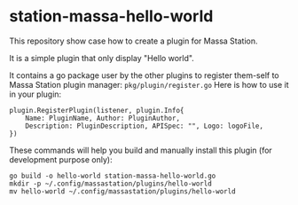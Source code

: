 # station-massa-hello-world

This repository show case how to create a plugin for Massa Station.

It is a simple plugin that only display "Hello world".

It contains a go package user by the other plugins to register them-self to Massa Station plugin manager: `pkg/plugin/register.go`
Here is how to use it in your plugin:

```golang
plugin.RegisterPlugin(listener, plugin.Info{
    Name: PluginName, Author: PluginAuthor,
    Description: PluginDescription, APISpec: "", Logo: logoFile,
})
```

These commands will help you build and manually install this plugin (for development purpose only):

```shell
go build -o hello-world station-massa-hello-world.go
mkdir -p ~/.config/massastation/plugins/hello-world
mv hello-world ~/.config/massastation/plugins/hello-world
```